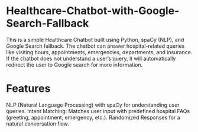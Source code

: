 # Healthcare-Chatbot-with-Google-Search-Fallback
This is a simple Healthcare Chatbot built using Python, spaCy (NLP), and Google Search fallback.
The chatbot can answer hospital-related queries like visiting hours, appointments, emergencies, departments, and insurance.
If the chatbot does not understand a user’s query, it will automatically redirect the user to Google search for more information.

# Features

 NLP (Natural Language Processing) with spaCy for understanding user queries.
Intent Matching: Matches user input with predefined hospital FAQs (greeting, appointment, emergency, etc.).
 Randomized Responses for a natural conversation flow.
